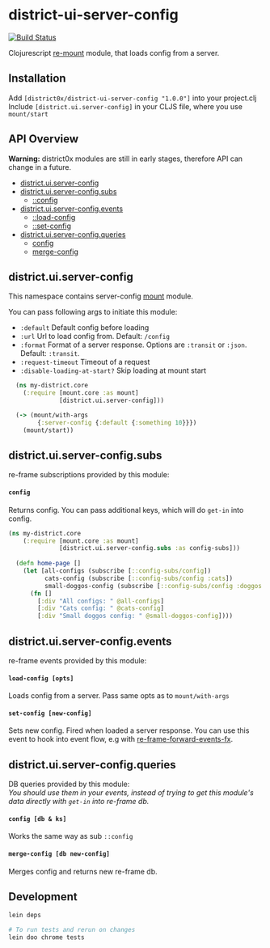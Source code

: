 # district-ui-server-config

[![Build Status](https://travis-ci.org/district0x/district-ui-server-config.svg?branch=master)](https://travis-ci.org/district0x/district-ui-server-config)

Clojurescript [re-mount](https://github.com/district0x/d0x-INFRA/blob/master/re-mount.md) module, that loads config from a server. 

## Installation
Add `[district0x/district-ui-server-config "1.0.0"]` into your project.clj  
Include `[district.ui.server-config]` in your CLJS file, where you use `mount/start`

## API Overview

**Warning:** district0x modules are still in early stages, therefore API can change in a future.

- [district.ui.server-config](#districtuiserver-config)
- [district.ui.server-config.subs](#districtuiserver-configsubs)
  - [::config](#config-sub)
- [district.ui.server-config.events](#districtuiserver-configevents)
  - [::load-config](#load-config)
  - [::set-config](#set-config)
- [district.ui.server-config.queries](#districtuiserver-configqueries)
  - [config](#config)
  - [merge-config](#merge-config)

## district.ui.server-config
This namespace contains server-config [mount](https://github.com/tolitius/mount) module.

You can pass following args to initiate this module: 
* `:default` Default config before loading 
* `:url` Url to load config from. Default: `/config`
* `:format` Format of a server response. Options are `:transit` or `:json`. Default: `:transit`.
* `:request-timeout` Timeout of a request
* `:disable-loading-at-start?` Skip loading at mount start

```clojure
  (ns my-district.core
    (:require [mount.core :as mount]
              [district.ui.server-config]))

  (-> (mount/with-args
        {:server-config {:default {:something 10}}})
    (mount/start))
```

## district.ui.server-config.subs
re-frame subscriptions provided by this module:

#### <a name="config-sub">`config`
Returns config. You can pass additional keys, which will do `get-in` into config. 

```clojure
(ns my-district.core
    (:require [mount.core :as mount]
              [district.ui.server-config.subs :as config-subs]))
  
  (defn home-page []
    (let [all-configs (subscribe [::config-subs/config])
          cats-config (subscribe [::config-subs/config :cats])
          small-doggos-config (subscribe [::config-subs/config :doggos :small])]  
      (fn []
        [:div "All configs: " @all-configs]
        [:div "Cats config: " @cats-config]
        [:div "Small doggos config: " @small-doggos-config])))
```

## district.ui.server-config.events
re-frame events provided by this module:

#### <a name="load-config">`load-config [opts]`
Loads config from a server. Pass same opts as to `mount/with-args`

#### <a name="set-config">`set-config [new-config]`
Sets new config. Fired when loaded a server response. You can use this event to hook into event flow, e.g with [re-frame-forward-events-fx](https://github.com/Day8/re-frame-forward-events-fx).

## district.ui.server-config.queries
DB queries provided by this module:  
*You should use them in your events, instead of trying to get this module's 
data directly with `get-in` into re-frame db.*

#### <a name="config">`config [db & ks]`
Works the same way as sub `::config`

#### <a name="merge-config">`merge-config [db new-config]`
Merges config and returns new re-frame db.

## Development
```bash
lein deps

# To run tests and rerun on changes
lein doo chrome tests
```